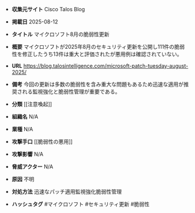 - **収集元サイト**
Cisco Talos Blog

- **掲載日**
2025-08-12

- **タイトル**
マイクロソフト8月の脆弱性更新

- **概要**
マイクロソフトが2025年8月のセキュリティ更新を公開し111件の脆弱性を修正したうち13件は重大と評価されたが悪用例は確認されていない。

- **URL**
https://blog.talosintelligence.com/microsoft-patch-tuesday-august-2025/

- **備考**
今回の更新は多数の脆弱性を含み重大な問題もあるため迅速な適用が推奨される監視強化と脆弱性管理が重要である。

- **分類**
[[注意喚起]]

- **組織名**
N/A

- **業種**
N/A

- **攻撃手口**
[[脆弱性の悪用]]

- **攻撃影響**
N/A

- **脅威アクター**
N/A

- **原因**
不明

- **対処方法**
迅速なパッチ適用監視強化脆弱性管理

- **ハッシュタグ**
#マイクロソフト #セキュリティ更新 #脆弱性
